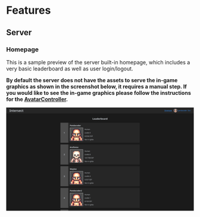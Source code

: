 # Features

## Server

### Homepage

This is a sample preview of the server built-in homepage, which includes a very basic leaderboard as well as user login/logout.

**By default the server does not have the assets to serve the in-game graphics as shown in the screenshot below, it requires a manual step. If you would like to see the in-game graphics please follow the instructions for the [AvatarController](./AvatarController/AvatarController.md).**

![Homepage Leaderboard](Features.HomepageLeaderboard.png)
